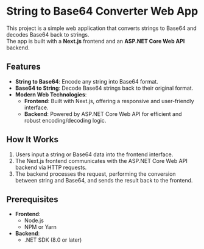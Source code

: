 # String to Base64 Converter Web App

This project is a simple web application that converts strings to Base64 and decodes Base64 back to strings.  
The app is built with a **Next.js** frontend and an **ASP.NET Core Web API** backend. 

## Features

- **String to Base64**: Encode any string into Base64 format.
- **Base64 to String**: Decode Base64 strings back to their original format.
- **Modern Web Technologies**:
  - **Frontend**: Built with Next.js, offering a responsive and user-friendly interface.
  - **Backend**: Powered by ASP.NET Core Web API for efficient and robust encoding/decoding logic.

## How It Works

1. Users input a string or Base64 data into the frontend interface.
2. The Next.js frontend communicates with the ASP.NET Core Web API backend via HTTP requests.
3. The backend processes the request, performing the conversion between string and Base64, and sends the result back to the frontend.

## Prerequisites

- **Frontend**: 
  - Node.js
  - NPM or Yarn
- **Backend**:
  - .NET SDK (8.0 or later)



